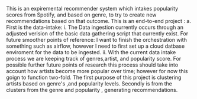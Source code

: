 This is an expiremental recommender system which intakes popularity scores from Spotify, and based on genre, to try to create new recommendations based on that outcome.
  This is an end-to-end project : 
  a. First is the data-intake: 
  i. The Data ingestion currently occurs through an adjusted verision of the basic data gathering script that currently exist. For future smoother points of reference: I want to finish the orchestration with something such as airflow, however I need to first set up a cloud datbase enviroment for the data to be ingested. 
  ii. With the current data intake process we are keeping track of genres,artist, and popularity score. For possible further future points of research this process should take into account how artists become more popular over time; however for now this goign to function two-fold. The first purpose of this project is clustering artists based on genre's ,and popularity levels. Secondly is from the clusters from the genre and popularity , generating recommendations.
